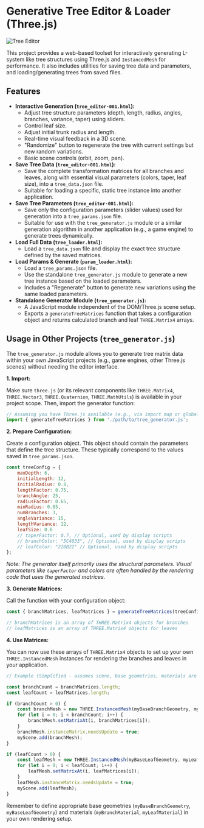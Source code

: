 # Generative Tree Editor & Loader (Three.js)

![Tree Editor](tree_editor.png)

This project provides a web-based toolset for interactively generating L-system like tree structures using Three.js and `InstancedMesh` for performance. It also includes utilities for saving tree data and parameters, and loading/generating trees from saved files.

## Features

*   **Interactive Generation (`tree_editor-001.html`):**
    *   Adjust tree structure parameters (depth, length, radius, angles, branches, variance, taper) using sliders.
    *   Control leaf size.
    *   Adjust initial trunk radius and length.
    *   Real-time visual feedback in a 3D scene.
    *   "Randomize" button to regenerate the tree with current settings but new random variations.
    *   Basic scene controls (orbit, zoom, pan).
*   **Save Tree Data (`tree_editor-001.html`):**
    *   Save the complete transformation matrices for all branches and leaves, along with essential visual parameters (colors, taper, leaf size), into a `tree_data.json` file.
    *   Suitable for loading a specific, static tree instance into another application.
*   **Save Tree Parameters (`tree_editor-001.html`):**
    *   Save only the configuration parameters (slider values) used for generation into a `tree_params.json` file.
    *   Suitable for use with the `tree_generator.js` module or a similar generation algorithm in another application (e.g., a game engine) to generate trees dynamically.
*   **Load Full Data (`tree_loader.html`):**
    *   Load a `tree_data.json` file and display the exact tree structure defined by the saved matrices.
*   **Load Params & Generate (`param_loader.html`):**
    *   Load a `tree_params.json` file.
    *   Use the standalone `tree_generator.js` module to generate a new tree instance based on the loaded parameters.
    *   Includes a "Regenerate" button to generate new variations using the same loaded parameters.
*   **Standalone Generator Module (`tree_generator.js`):**
    *   A JavaScript module independent of the DOM/Three.js scene setup.
    *   Exports a `generateTreeMatrices` function that takes a configuration object and returns calculated branch and leaf `THREE.Matrix4` arrays.

## Usage in Other Projects (`tree_generator.js`)

The `tree_generator.js` module allows you to generate tree matrix data within your own JavaScript projects (e.g., game engines, other Three.js scenes) without needing the editor interface.

**1. Import:**

Make sure `three.js` (or its relevant components like `THREE.Matrix4`, `THREE.Vector3`, `THREE.Quaternion`, `THREE.MathUtils`) is available in your project scope. Then, import the generator function:

```javascript
// Assuming you have Three.js available (e.g., via import map or global)
import { generateTreeMatrices } from './path/to/tree_generator.js';
```

**2. Prepare Configuration:**

Create a configuration object. This object should contain the parameters that define the tree structure. These typically correspond to the values saved in `tree_params.json`.

```javascript
const treeConfig = {
    maxDepth: 6,
    initialLength: 12,
    initialRadius: 0.8,
    lengthFactor: 0.75,
    branchAngle: 25,
    radiusFactor: 0.65,
    minRadius: 0.05,
    numBranches: 3,
    angleVariance: 15,
    lengthVariance: 12,
    leafSize: 0.6
    // taperFactor: 0.7, // Optional, used by display scripts
    // branchColor: "5C4033", // Optional, used by display scripts
    // leafColor: "228B22" // Optional, used by display scripts
};
```
*Note: The generator itself primarily uses the structural parameters. Visual parameters like `taperFactor` and colors are often handled by the rendering code that *uses* the generated matrices.*

**3. Generate Matrices:**

Call the function with your configuration object:

```javascript
const { branchMatrices, leafMatrices } = generateTreeMatrices(treeConfig);

// branchMatrices is an array of THREE.Matrix4 objects for branches
// leafMatrices is an array of THREE.Matrix4 objects for leaves
```

**4. Use Matrices:**

You can now use these arrays of `THREE.Matrix4` objects to set up your own `THREE.InstancedMesh` instances for rendering the branches and leaves in your application.

```javascript
// Example (Simplified - assumes scene, base geometries, materials are set up)

const branchCount = branchMatrices.length;
const leafCount = leafMatrices.length;

if (branchCount > 0) {
    const branchMesh = new THREE.InstancedMesh(myBaseBranchGeometry, myBranchMaterial, branchCount);
    for (let i = 0; i < branchCount; i++) {
        branchMesh.setMatrixAt(i, branchMatrices[i]);
    }
    branchMesh.instanceMatrix.needsUpdate = true;
    myScene.add(branchMesh);
}

if (leafCount > 0) {
    const leafMesh = new THREE.InstancedMesh(myBaseLeafGeometry, myLeafMaterial, leafCount);
    for (let i = 0; i < leafCount; i++) {
        leafMesh.setMatrixAt(i, leafMatrices[i]);
    }
    leafMesh.instanceMatrix.needsUpdate = true;
    myScene.add(leafMesh);
}
```

Remember to define appropriate base geometries (`myBaseBranchGeometry`, `myBaseLeafGeometry`) and materials (`myBranchMaterial`, `myLeafMaterial`) in your own rendering setup. 
